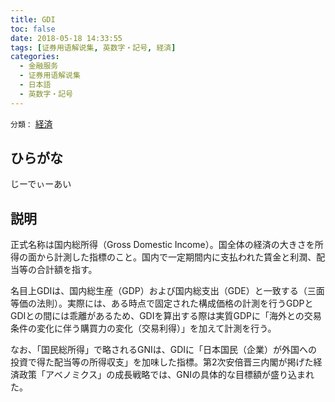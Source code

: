 ```yaml
---
title: GDI
toc: false
date: 2018-05-18 14:33:55
tags: [证券用语解说集, 英数字・記号, 経済]
categories:
  - 金融服务
  - 证券用语解说集
  - 日本語
  - 英数字・記号
---
```


`分類：` [経済](/tags/経済/)

## ひらがな

じーでぃーあい

## 説明

正式名称は国内総所得（Gross Domestic Income）。国全体の経済の大きさを所得の面から計測した指標のこと。国内で一定期間内に支払われた賃金と利潤、配当等の合計額を指す。

名目上GDIは、国内総生産（GDP）および国内総支出（GDE）と一致する（三面等価の法則）。実際には、ある時点で固定された構成価格の計測を行うGDPとGDIとの間には乖離があるため、GDIを算出する際は実質GDPに「海外との交易条件の変化に伴う購買力の変化（交易利得）」を加えて計測を行う。

なお、「国民総所得」で略されるGNIは、GDIに「日本国民（企業）が外国への投資で得た配当等の所得収支」を加味した指標。第2次安倍晋三内閣が掲げた経済政策「アベノミクス」の成長戦略では、GNIの具体的な目標額が盛り込まれた。
